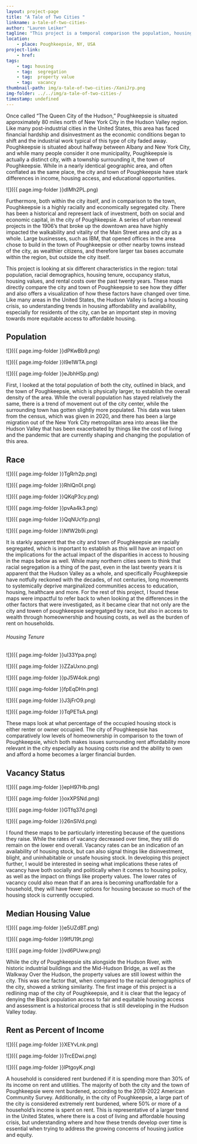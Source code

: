 ```yaml
---
layout: project-page
title: "A Tale of Two Cities "
linkname: a-tale-of-two-cities-
author: "Lauren Leiker"
tagline: "This project is a temporal comparison the population, housing access and affordability, and land use of the city and town of Poughkeepsie  "
location:
    - place: Poughkeepsie, NY, USA
project-link:
    - href:   
tags:
    - tag: housing
    - tag:  segregation
    - tag:  property value
    - tag:  vacancy
thumbnail-path: img/a-tale-of-two-cities-/XaniJrp.png
img-folder: ../../img/a-tale-of-two-cities-/
timestamp: undefined
---
```

Once called “The Queen City of the Hudson,” Poughkeepsie is situated approximately 80 miles north of New York City in the Hudson Valley region. Like many post-industrial cities in the United States, this area has faced financial hardship and disinvestment as the economic conditions began to shift and the  industrial work typical of this type of city faded away. Poughkeepsie is situated about halfway between Albany and New York City, and while many people  consider it one municipality, Poughkeepsie is actually a distinct city, with a township surrounding it, the town of Poughkeepsie. While in a nearly identical geographic area, and often conflated as the same place, the city and town of Poughkeepsie have stark differences in income, housing access, and educational opportunities. 

![]({{ page.img-folder }}dIMh2PL.png)

Furthermore, both within the city itself, and in comparison to the town, Poughkeepsie is a highly racially and economically segregated city. There has been a historical and represent lack of investment, both on social and economic capital, in the city of Poughkeepsie. A series of urban renewal projects in the 1906’s that broke up the downtown area have highly impacted the walkability and vitality of the Main Street area and city as a whole. Large businesses, such as IBM, that opened offices in the area chose to build in the town of Poughkeepsie or other nearby towns instead of the city, as wealthier citizens, and therefore larger tax bases accumate within the region, but outside the city itself. 

This project is looking at six different characteristics in the region: total population, racial demographics, housing tenure, occupancy status, housing values, and rental costs over the past twenty years. These maps directly compare the city and town of Poughkeepsie to see how they differ and also offers a visualization of how these factors have changed over time. Like many areas in the United States, the Hudson Valley is facing a housing crisis, so understanding trends in housing affordability and availability, especially for residents of the city, can be an important step in moving towards more equitable access to affordable housing. 


## Population 

![]({{ page.img-folder }}dPKwBb9.png)

![]({{ page.img-folder }}I9e1WTA.png)

![]({{ page.img-folder }}eJbhHSp.png)

First, I looked at the total population of both the city, outlined in black, and the town of Poughkeepsie, which is physically larger, to establish the overall density of the area. While the overall population has stayed relatively the same, there is a trend of movement out of the city center, while the surrounding town has gotten slightly more populated. This data was taken from the census, which was given in 2020, and there has been a large migration out of the New York City metropolitan area into areas like the Hudson Valley that has been exacerbated by things like the cost of living and the pandemic that are currently shaping and changing the population of this area. 


## Race

![]({{ page.img-folder }}TgRrh2p.png)

![]({{ page.img-folder }}RhlQn0I.png)

![]({{ page.img-folder }}QKqP3cy.png)

![]({{ page.img-folder }}pvAa4k3.png)

![]({{ page.img-folder }}QqNUcYp.png)

![]({{ page.img-folder }}NfW2b9i.png)

It is starkly apparent that the city and town of Poughkeepsie are racially segregated, which is important to establish as this will have an impact on the implications for the actual impact of the disparities in access to housing in the maps below as well. While many northern cities seem to think that racial segregation is a thing of the past, even in the last twenty years it is apparent that the Hudson Valley as a whole, and specifically Poughkeepsie have notfully reckoned with the decades, of not centuries, long movements to systemically deprive marginalized communities access to education, housing, healthcare and more. For the rest of this project, I found these maps were impactful to refer back to when looking at the differences in the other factors that were investigated, as it became clear that not only are the city and towen of poughkeepsie segregatged by race, but also in access to wealth through homeownership and housing costs, as well as the burden of rent on households. 


###### Housing Tenure

![]({{ page.img-folder }}uI33Ypa.png)

![]({{ page.img-folder }}ZZaUxno.png)

![]({{ page.img-folder }}pJ5W4ok.png)

![]({{ page.img-folder }}fpEqDHn.png)

![]({{ page.img-folder }}J3jFrO9.png)

![]({{ page.img-folder }}TqPETsA.png)

These maps look at what percentage of the occupied housing stock is either renter or owner occupied. The city of Poughkeepsie has comparatively low levels of homeownership in comparison to the town of Poughkeepsie, which both makes issues surrounding rent affordability more relevant in the city especially as housing costs rise and the ability to own and afford a home becomes a larger financial burden. 


## Vacancy Status 

![]({{ page.img-folder }}epH97Hb.png)

![]({{ page.img-folder }}oxXPSNd.png)

![]({{ page.img-folder }}GTfq37d.png)

![]({{ page.img-folder }}26nSlVd.png)

I found these maps to be particularly interesting because of the questions they raise. While the rates of vacancy decreased over time, they still do remain on the lower end overall. Vacancy rates can be an indication of an availability  of housing stock, but can also signal things like disinvestment, blight, and uninhabitable or unsafe housing stock. In developing this project further, I would be interested in seeing what implications these rates of vacancy have both socially and politically when it comes to housing policy, as well as the impact on things like property values. The lower rates of vacancy could also mean that if an area is becoming unaffordable for a household, they will have fewer options for housing because so much of the housing stock is currently occupied. 


## Median Housing Value

![]({{ page.img-folder }}e5UZdBT.png)

![]({{ page.img-folder }}9lfU19t.png)

![]({{ page.img-folder }}vd6PUww.png)

While the city of Poughkeepsie sits alongside the Hudson River, with historic industrial buildings and the Mid-Hudson Bridge, as well as the Walkway Over the Hudson, the property values are still lowest within the city. This was one factor that, when compared to the racial demographics of the city, showed a striking similarity. The first image of this project is a redlining map of the city of Poughkeepsie, and it is clear that the legacy of denying the Black population access to fair and equitable housing access and assessment is a historical process that is still developing in the Hudson Valley today. 


## Rent as Percent of Income

![]({{ page.img-folder }}XEYvLnk.png)

![]({{ page.img-folder }}TrcEDwi.png)

![]({{ page.img-folder }}lPtgoyK.png)

A household is considered rent burdened if it is spending more than 30% of its income on rent and utilities. The majority of both the city and the town of Poughkeepsie were rent burdened, according to the 2018-2022 American Community Survey. Additionally, in the city of Poughkeepsie, a large part of the city is considered extremely rent burdened, where 50% or more of a household’s income is spent on rent. This is representative of a larger trend in the United States, where there is a cost of living and affordable housing crisis, but understanding where and how these trends develop over time is essential when trying to address the growing concerns of housing justice and equity. 

